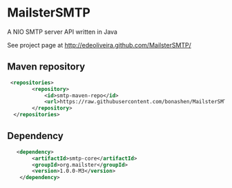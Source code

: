 MailsterSMTP
============

A NIO SMTP server API written in Java

See project page at http://edeoliveira.github.com/MailsterSMTP/

## Maven repository

```xml
 <repositories>
        <repository>
            <id>smtp-maven-repo</id>
            <url>https://raw.githubusercontent.com/bonashen/MailsterSMTP/tree/master/maven-repo</url>
        </repository>
  </repositories>
```
## Dependency

```xml
   <dependency>
        <artifactId>smtp-core</artifactId>
        <groupId>org.mailster</groupId>
        <version>1.0.0-M3</version>
    </dependency>
```

